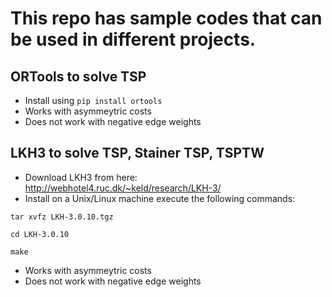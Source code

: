 # This repo has sample codes that can be used in different projects.

## ORTools to solve TSP

- Install using `pip install ortools`
- Works with asymmeytric costs
- Does not work with negative edge weights


## LKH3 to solve TSP, Stainer TSP, TSPTW

- Download LKH3 from here: http://webhotel4.ruc.dk/~keld/research/LKH-3/
- Install on a Unix/Linux machine execute the following commands:
  
`tar xvfz LKH-3.0.10.tgz`

`cd LKH-3.0.10`

`make`

- Works with asymmeytric costs
- Does not work with negative edge weights
